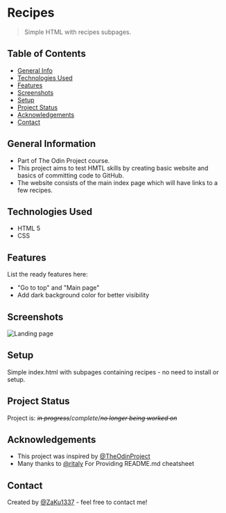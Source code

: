 # Recipes
>Simple HTML with recipes subpages.


## Table of Contents
* [General Info](#general-information)
* [Technologies Used](#technologies-used)
* [Features](#features)
* [Screenshots](#screenshots)
* [Setup](#setup)
* [Project Status](#project-status)
* [Acknowledgements](#acknowledgements)
* [Contact](#contact)


## General Information
- Part of The Odin Project course. 
- This project aims to test HMTL skills by creating basic website and basics of committing code to GitHub. 
- The website consists of the main index page which will have links to a few recipes.


## Technologies Used
- HTML 5
- CSS


## Features
List the ready features here:
- "Go to top" and "Main page"
- Add dark background color for better visibility


## Screenshots
![Landing page](../odin-recipes/img/git-preview.png)


## Setup
Simple index.html with subpages containing recipes - no need to install or setup.


## Project Status
Project is: <s>_in progress_</s>/_complete_/<s>_no longer being worked on_</s>


## Acknowledgements
- This project was inspired by [@TheOdinProject](https://github.com/TheOdinProject)
- Many thanks to [@ritaly](https://github.com/ritaly) For Providing README.md cheatsheet


## Contact
Created by [@ZaKu1337](https://github.com/ZaKu1337) - feel free to contact me!